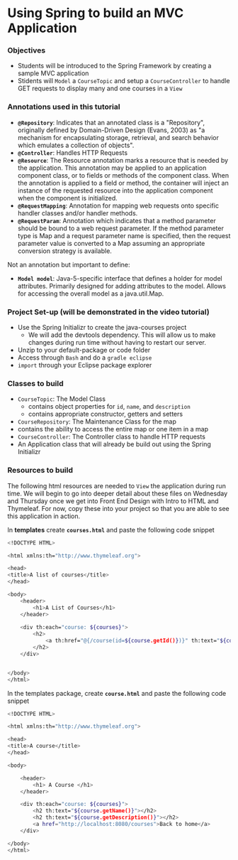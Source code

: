 # Using Spring to build an MVC Application

### Objectives
- Students will be introduced to the Spring Framework by creating a sample MVC application
- Stidents will `Model` a `CourseTopic` and setup a `CourseController` to handle GET requests to display many and one courses in a `View`

### Annotations used in this tutorial
- **`@Repository`**: Indicates that an annotated class is a "Repository", originally defined by Domain-Driven Design (Evans, 2003) as "a mechanism for encapsulating storage, retrieval, and search behavior which emulates a collection of objects".
- **`@Controller`**: Handles HTTP Requests
- **`@Resource`**: The Resource annotation marks a resource that is needed by the application. This annotation may be applied to an application component class, or to fields or methods of the component class. When the annotation is applied to a field or method, the container will inject an instance of the requested resource into the application component when the component is initialized.
- **`@RequestMapping`**: Annotation for mapping web requests onto specific handler classes and/or handler methods.
- **`@RequestParam`**: Annotation which indicates that a method parameter should be bound to a web request parameter. If the method parameter type is Map and a request parameter name is specified, then the request parameter value is converted to a Map assuming an appropriate conversion strategy is available. 

Not an annotation but important to define:
- **`Model model`**: Java-5-specific interface that defines a holder for model attributes. Primarily designed for adding attributes to the model. Allows for accessing the overall model as a java.util.Map.

### Project Set-up (will be demonstrated in the video tutorial)
- Use the Spring Initializr to create the java-courses project
  - We will add the devtools dependency. This will allow us to make changes during run time without having to restart our server.
- Unzip to your default-package or code folder 
- Access through `Bash` and do a `gradle eclipse`
- `import` through your Eclipse package explorer

### Classes to build
- `CourseTopic`: The Model Class
  - contains object properties for `id`, `name`, and `description`
  - contains appropriate constructor, getters and setters
- `CourseRepository`: The Maintenance Class for the map
 - contains the ability to access the entire map or one item in a map
- `CourseController`: The Controller class to handle HTTP requests
- An Application class that will already be build out using the Spring Initializr

### Resources to build

The following html resources are needed to `View` the application during run time. We will begin to go into deeper detail about these files on Wednesday and Thursday once we get into Front End Design with Intro to HTML and Thymeleaf. For now, copy these into your project so that you are able to see this application in action.

In **templates** create **`courses.html`** and paste the following code snippet
```bash
<!DOCTYPE HTML>

<html xmlns:th="http://www.thymeleaf.org">

<head>
<title>A list of courses</title>
</head>

<body>
	<header>
		<h1>A List of Courses</h1>
	</header>
	
	<div th:each="course: ${courses}">
		<h2>
			<a th:href="@{/course(id=${course.getId()})}" th:text="${course.getName()}"></a>
		</h2>
	</div>


</body>
</html>
```

In the templates package, create **`course.html`** and paste the following code snippet
```bash
<!DOCTYPE HTML>

<html xmlns:th="http://www.thymeleaf.org">

<head>
<title>A course</title>
</head>

<body>

	<header>
		<h1> A Course </h1>
	</header>

	<div th:each="course: ${courses}">
		<h2 th:text="${course.getName()}"></h2>
		<h2 th:text="${course.getDescription()}"></h2>
		<a href="http://localhost:8080/courses">Back to home</a>
	</div>

</body>
</html>
```

